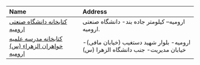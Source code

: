 | Name                                                       | Address                                                                        |
|:-----------------------------------------------------------|:-------------------------------------------------------------------------------|
| [كتابخانه دانشگاه صنعتی اروميه](http://uut.ac.ir)          | ارومیه– كیلومتر جاده بند- دانشگاه صنعتی ارومیه.                                |
| [کتابخانه مدرسه علمیه خواهران الزهراء (س) ارومیه](http://) | ارومیه- بلوار شهید دستغیب (خیابان مافی)- خیابان مدیریت- جنب دانشگاه الزهرا (س) |